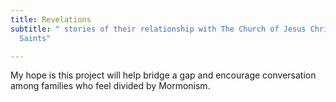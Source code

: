 ```yaml
---
title: Revelations
subtitle: " stories of their relationship with The Church of Jesus Christ of Latter-day
  Saints"

---
```

My hope is this project will help bridge a gap and encourage conversation among families who feel divided by Mormonism.